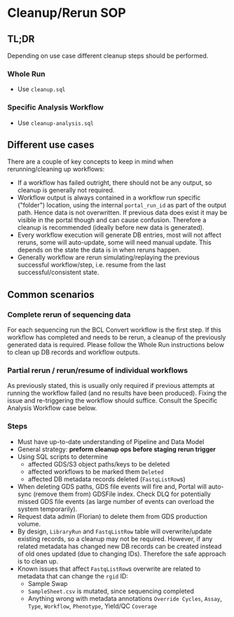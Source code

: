 # Cleanup/Rerun SOP

## TL;DR

Depending on use case different cleanup steps should be performed.

### Whole Run

- Use `cleanup.sql`

### Specific Analysis Workflow

- Use `cleanup-analysis.sql`


## Different use cases

There are a couple of key concepts to keep in mind when rerunning/cleaning up workflows:

- If a workflow has failed outright, there should not be any output, so cleanup is generally not required.
- Workflow output is always contained in a workflow run specific ("folder") location, using the internal `portal_run_id` as part of the output path. Hence data is not overwritten. If previous data does exist it may be visible in the portal though and can cause confusion. Therefore a cleanup is recommended (ideally before new data is generated).
- Every workflow execution will generate DB entries, most will not affect reruns, some will auto-update, some will need manual update. This depends on the state the data is in when reruns happen.
- Generally workflow are rerun simulating/replaying the previous successful workflow/step, i.e. resume from the last successful/consistent state.

## Common scenarios

### Complete rerun of sequencing data

For each sequencing run the BCL Convert workflow is the first step. If this workflow has completed and needs to be rerun, a cleanup of the previously generated data is required.
Please follow the Whole Run instructions below to clean up DB records and workflow outputs.

### Partial rerun / rerun/resume of individual workflows

As previously stated, this is usually only required if previous attempts at running the workflow failed (and no results have been produced). Fixing the issue and re-triggering the workflow should suffice.
Consult the Specific Analysis Workflow case below.


### Steps

- Must have up-to-date understanding of Pipeline and Data Model
- General strategy: **preform cleanup ops before staging rerun trigger**
- Using SQL scripts to determine 
  - affected GDS/S3 object paths/keys to be deleted
  - affected workflows to be marked them `Deleted`
  - affected DB metadata records deleted (`FastqListRow`s)
- When deleting GDS paths, GDS file events will fire and, Portal will auto-sync (remove them from) GDSFile index. Check DLQ for potentially missed GDS file events (as large number of events can overload the system temporarily).
- Request data admin (Florian) to delete them from GDS production volume.
- By design, `LibraryRun` and `FastqListRow` table will overwrite/update existing records, so a cleanup may not be required. However, if any related metadata has changed new DB records can be created instead of old ones updated (due to changing IDs). Therefore the safe approach is to clean up.
- Known issues that affect `FastqListRow`s overwrite are related to metadata that can change the `rgid` ID:
  - Sample Swap
  - `SampleSheet.csv` is mutated, since sequencing completed
  - Anything wrong with metadata annotations `Override Cycles`, `Assay`, `Type`, `Workflow`, `Phenotype`, Yield/QC `Coverage`

